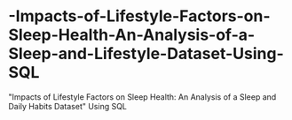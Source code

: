 # -Impacts-of-Lifestyle-Factors-on-Sleep-Health-An-Analysis-of-a-Sleep-and-Lifestyle-Dataset-Using-SQL
"Impacts of Lifestyle Factors on Sleep Health: An Analysis of a Sleep and Daily Habits Dataset" Using SQL
